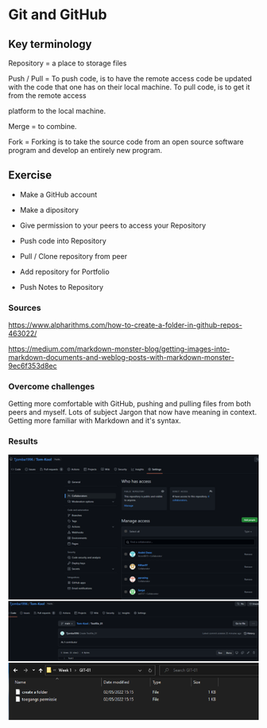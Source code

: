 # Git and GitHub

## Key terminology
Repository = a place to storage files

Push / Pull = To push code, is to have the remote access code be updated with the code that one has on their local machine. To pull code, is to get it from the remote access

platform to the local machine.

Merge = to combine.

Fork = Forking is to take the source code from an open source software program and develop an entirely new program.

## Exercise
 - Make a GitHub account
 - Make a dipository
 - Give permission to your peers to access your Repository
 - Push code into Repository
 - Pull / Clone repository from peer
 
 - Add repository for Portfolio
 - Push Notes to Repository

### Sources
https://www.alpharithms.com/how-to-create-a-folder-in-github-repos-463022/

https://medium.com/markdown-monster-blog/getting-images-into-markdown-documents-and-weblog-posts-with-markdown-monster-9ec6f353d8ec


### Overcome challenges
Getting more comfortable with GitHub, pushing and pulling files from both peers and myself. Lots of subject Jargon that now have meaning in context. Getting more familiar with Markdown and it's syntax.

### Results
![Give permission to your peers to access your Repository](https://github.com/TechGrounds-Cloud8/cloud8-Tjomba1996/blob/main/00_includes/SS_collaborators.png)
![Push code into Repository](https://github.com/TechGrounds-Cloud8/cloud8-Tjomba1996/blob/main/00_includes/SS_Push_File.png)
![Pull / Clone repository from peer](https://github.com/TechGrounds-Cloud8/cloud8-Tjomba1996/blob/main/00_includes/SS_Clone_Peers_Repo.png)
